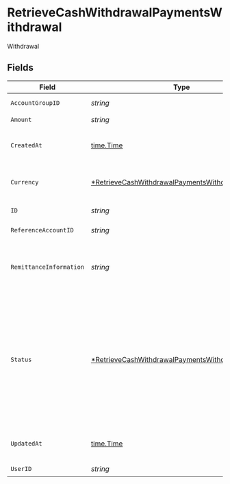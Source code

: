# RetrieveCashWithdrawalPaymentsWithdrawal

Withdrawal


## Fields

| Field                                                                                                                                                                                                                       | Type                                                                                                                                                                                                                        | Required                                                                                                                                                                                                                    | Description                                                                                                                                                                                                                 |
| --------------------------------------------------------------------------------------------------------------------------------------------------------------------------------------------------------------------------- | --------------------------------------------------------------------------------------------------------------------------------------------------------------------------------------------------------------------------- | --------------------------------------------------------------------------------------------------------------------------------------------------------------------------------------------------------------------------- | --------------------------------------------------------------------------------------------------------------------------------------------------------------------------------------------------------------------------- |
| `AccountGroupID`                                                                                                                                                                                                            | *string*                                                                                                                                                                                                                    | :heavy_check_mark:                                                                                                                                                                                                          | Account group unique identifier.                                                                                                                                                                                            |
| `Amount`                                                                                                                                                                                                                    | *string*                                                                                                                                                                                                                    | :heavy_check_mark:                                                                                                                                                                                                          | N/A                                                                                                                                                                                                                         |
| `CreatedAt`                                                                                                                                                                                                                 | [time.Time](https://pkg.go.dev/time#Time)                                                                                                                                                                                   | :heavy_check_mark:                                                                                                                                                                                                          | Date and time when the resource was created. [RFC 3339-5](https://datatracker.ietf.org/doc/html/rfc3339#section-5.6), [ISO8601 UTC](https://www.iso.org/iso-8601-date-and-time-format.html)                                 |
| `Currency`                                                                                                                                                                                                                  | [*RetrieveCashWithdrawalPaymentsWithdrawalCurrency](../../models/operations/retrievecashwithdrawalpaymentswithdrawalcurrency.md)                                                                                            | :heavy_minus_sign:                                                                                                                                                                                                          | Alphabetic three-letter [ISO 4217](https://en.wikipedia.org/wiki/ISO_4217) currency code.<br/>* EUR - Euro                                                                                                                  |
| `ID`                                                                                                                                                                                                                        | *string*                                                                                                                                                                                                                    | :heavy_check_mark:                                                                                                                                                                                                          | Cash withdrawal unique identifier                                                                                                                                                                                           |
| `ReferenceAccountID`                                                                                                                                                                                                        | *string*                                                                                                                                                                                                                    | :heavy_check_mark:                                                                                                                                                                                                          | Reference account unique identifier.                                                                                                                                                                                        |
| `RemittanceInformation`                                                                                                                                                                                                     | *string*                                                                                                                                                                                                                    | :heavy_check_mark:                                                                                                                                                                                                          | Payment reference the end user will see in their bank statement for the corresponding credit transfer booking (“Verwendungszweck”)                                                                                          |
| `Status`                                                                                                                                                                                                                    | [*RetrieveCashWithdrawalPaymentsWithdrawalStatus](../../models/operations/retrievecashwithdrawalpaymentswithdrawalstatus.md)                                                                                                | :heavy_minus_sign:                                                                                                                                                                                                          | Status of the withdrawal<br/>* NEW - Withdrawal is created but not started processing.<br/>* PROCESSING - Withdrawal is in processing.<br/>* CONFIRMED - Withdrawal was successfully processed.<br/>* CANCELLED - Withdrawal was cancelled. |
| `UpdatedAt`                                                                                                                                                                                                                 | [time.Time](https://pkg.go.dev/time#Time)                                                                                                                                                                                   | :heavy_check_mark:                                                                                                                                                                                                          | Date and time when the resource was last updated. [RFC 3339-5](https://datatracker.ietf.org/doc/html/rfc3339#section-5.6), [ISO8601 UTC](https://www.iso.org/iso-8601-date-and-time-format.html)                            |
| `UserID`                                                                                                                                                                                                                    | *string*                                                                                                                                                                                                                    | :heavy_check_mark:                                                                                                                                                                                                          | User unique identifier.                                                                                                                                                                                                     |